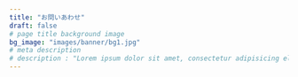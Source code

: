 ```yaml
---
title: "お問いあわせ"
draft: false
# page title background image
bg_image: "images/banner/bg1.jpg"
# meta description
# description : "Lorem ipsum dolor sit amet, consectetur adipisicing elit, sed do eiusmod tempor incididunt ut labore. dolore magna aliqua. Ut enim ad minim veniam, quis nostrud."
---
```

